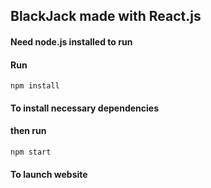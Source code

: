 ## BlackJack made with React.js

#### Need node.js installed to run

#### Run
<pre><code>npm install</code></pre>
#### To install necessary dependencies

#### then run
<pre><code>npm start</code></pre>
#### To launch website
